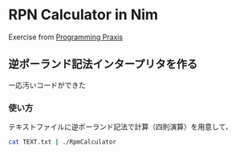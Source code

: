 # RPN Calculator in Nim

Exercise from [Programming Praxis](https://programmingpraxis.com/2009/02/19/rpn-calculator/)

## 逆ポーランド記法インタープリタを作る

一応汚いコードができた

### 使い方

テキストファイルに逆ポーランド記法で計算（四則演算）を用意して、

```bash
cat TEXT.txt | ./RpmCalculator
```
